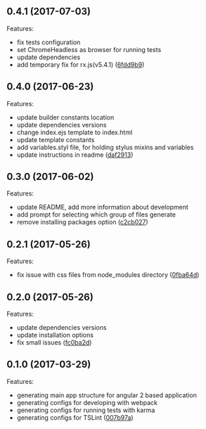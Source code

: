 ## 0.4.1 (2017-07-03)
Features:
  - fix tests configuration 
  - set ChromeHeadless as browser for running tests
  - update dependencies
  - add temporary fix for rx.js(v5.4.1) ([6fdd9b9](https://github.com/MLSDev/generator-waab/commit/6fdd9b96e6dc3c1f1dbea6cab588e3c11adbc308))
  
## 0.4.0 (2017-06-23)
Features:
  - update builder constants location
  - update dependencies versions
  - change index.ejs template to index.html
  - update template constants
  - add variables.styl file, for holding stylus mixins and variables
  - update instructions in readme ([daf2913](https://github.com/MLSDev/generator-waab/commit/daf2913944544664c76fbc8c3cb6c9ef1e3694a6))
  
## 0.3.0 (2017-06-02)
Features:
  - update README, add more information about development
  - add prompt for selecting which group of files generate
  - remove installing packages option ([c2cb027](https://github.com/MLSDev/generator-waab/commit/c2cb027ef9c7edee23a6825d99a479eabedf9773))
  
## 0.2.1 (2017-05-26)
Features:
  - fix issue with css files from node_modules directory
  ([0fba64d](https://github.com/MLSDev/generator-waab/commit/0fba64dce74c94b43cf99b918d8afeda04051066))
  
## 0.2.0 (2017-05-26)
Features:
  - update dependencies versions
  - update installation options 
  - fix small issues 
  ([fc0ba2d](https://github.com/MLSDev/generator-waab/commit/fc0ba2dc53fb1084a90c136bb5bc8e20b6d598c1))
  
## 0.1.0 (2017-03-29)
Features:
  - generating main app structure for angular 2 based application
  - generating configs for developing with webpack 
  - generating configs for running tests with karma 
  - generating configs for TSLint 
  ([007b97a](https://github.com/MLSDev/generator-waab/commit/007b97a651547be159008f99dbcf28ceadb51fad))
